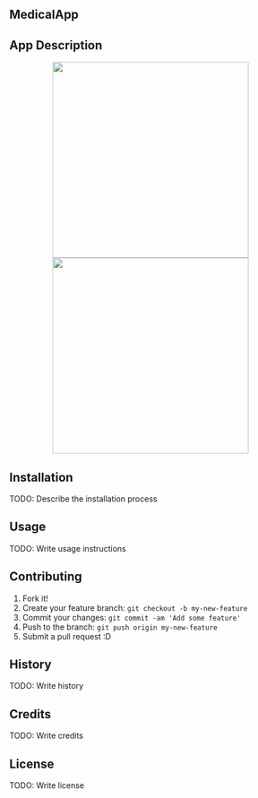 ## MedicalApp

## App Description


<p align="center">
  <img src="https://cloud.githubusercontent.com/assets/7879247/19617774/c8c24762-9895-11e6-93a3-1454f5d4f507.PNG" width="350"/>
  <img src="https://cloud.githubusercontent.com/assets/7879247/19617775/d0abbdbe-9895-11e6-9f0e-10f0d81ece07.PNG" width="350"/>
</p>

## Installation
TODO: Describe the installation process
## Usage
TODO: Write usage instructions
## Contributing
1. Fork it!
2. Create your feature branch: `git checkout -b my-new-feature`
3. Commit your changes: `git commit -am 'Add some feature'`
4. Push to the branch: `git push origin my-new-feature`
5. Submit a pull request :D
## History
TODO: Write history
## Credits
TODO: Write credits
## License
TODO: Write license
